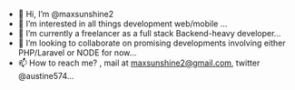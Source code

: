 - 👋 Hi, I’m @maxsunshine2
- 👀 I’m interested in all things development web/mobile ...
- 🌱 I’m currently a freelancer as a full stack Backend-heavy developer...
- 💞️ I’m looking to collaborate on promising developments involving either PHP/Laravel or NODE for now...
- 📫 How to reach me? , mail at maxsunshine2@gmail.com, twitter @austine574...

<!---
maxsunshine2/maxsunshine2 is a ✨ special ✨ repository because its `README.md` (this file) appears on your GitHub profile.
You can click the Preview link to take a look at your changes.
--->
